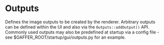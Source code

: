 # Outputs

Defines the image outputs to be created by the renderer. Arbitrary
outputs can be defined within the UI and also via the
`Outputs::addOutput()` API. Commonly used outputs may also
be predefined at startup via a config file - see
$GAFFER_ROOT/startup/gui/outputs.py for an example.

